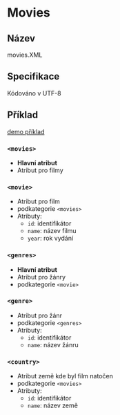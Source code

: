 # Movies

## Název

movies.XML

## Specifikace

Kódováno v UTF-8

## Příklad

[demo příklad](movies.xml)

### `<movies>`
- **Hlavní atribut**
- Atribut pro filmy

### `<movie>`
- Atribut pro film
- podkategorie `<movies>`
- Atributy:
    - `id`: identifikátor
    - `name`: název filmu
    - `year`: rok vydání

### `<genres>`
- **Hlavní atribut** 
- Atribut pro žánry
- podkategorie `<movie>`

### `<genre>`
- Atribut pro žánr
- podkategorie `<genres>`
- Atributy:
    - `id`: identifikátor
    - `name`: název žánru
### `<country>`
- Atribut země kde byl film natočen
- podkategorie `<movies>`
- Atributy:
    - `id`: identifikátor
    - `name`: název země
